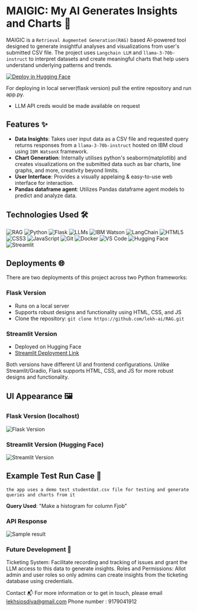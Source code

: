 # MAIGIC: My AI Generates Insights and Charts 🚀
MAIGIC is a `Retrieval Augmented Generation(RAG)` based AI-powered tool designed to generate insightful analyses and visualizations from user's submitted CSV file. The project uses `Langchain LLM` and  `llama-3-70b-instruct` to interpret datasets and create meaningful charts that help users understand underlying patterns and trends.

[![Deploy in Hugging Face](https://img.shields.io/badge/Deploy-Hugging%20Face-ffd500?style=for-the-badge&logo=huggingface&logoColor=white)](https://huggingface.co/spaces/lekhsisodiya/Magic)

For deploying in local server(flask version) pull the entire repository and run app.py.
 - LLM API creds would be made available on request

## Features ✨
- **Data Insights**: Takes user input data as a CSV file and requested query returns responses from a `llama-3-70b-instruct` hosted on IBM cloud using `IBM WatsonX` framework.
- **Chart Generation**: Internally utilises python's seaborm(matplotlib) and creates visualizations on the submitted data such as bar charts, line graphs, and more, creativity beyond limits.
- **User Interface**: Provides a visually appelaing & easy-to-use web interface for interaction.
- **Pandas dataframe agent**: Utilizes Pandas dataframe agent models to predict and analyze data.


## Technologies Used 🛠️

![RAG](https://img.shields.io/badge/RAG-28a745?style=for-the-badge&logo=ai)
![Python](https://img.shields.io/badge/Python-3776AB?style=for-the-badge&logo=python&logoColor=white)
![Flask](https://img.shields.io/badge/Flask-000000?style=for-the-badge&logo=flask&logoColor=white)
![LLMs](https://img.shields.io/badge/LLMs-llama3_70b-67232A?style=for-the-badge&logo=alpaca&logoColor=white)
![IBM Watson](https://img.shields.io/badge/IBM_Watson-1F70C1?style=for-the-badge&logo=ibm&logoColor=white)
![LangChain](https://img.shields.io/badge/LangChain-3498DB?style=for-the-badge&logo=langchain&logoColor=white)
![HTML5](https://img.shields.io/badge/HTML5-E34F26?style=for-the-badge&logo=html5&logoColor=white)
![CSS3](https://img.shields.io/badge/CSS3-1572B6?style=for-the-badge&logo=css3&logoColor=white)
![JavaScript](https://img.shields.io/badge/JavaScript-F7DF1E?style=for-the-badge&logo=javascript&logoColor=white)
![Git](https://img.shields.io/badge/Git-F05032?style=for-the-badge&logo=git&logoColor=white)
![Docker](https://img.shields.io/badge/Docker-2496ED?style=for-the-badge&logo=docker&logoColor=white)
![VS Code](https://img.shields.io/badge/VS_Code-007ACC?style=for-the-badge&logo=visual-studio-code&logoColor=white)
![Hugging Face](https://img.shields.io/badge/Hugging_Face-FFD500?style=for-the-badge&logo=huggingface&logoColor=white)
![Streamlit](https://img.shields.io/badge/Streamlit-FF4B4B?style=for-the-badge&logo=streamlit&logoColor=white)

## Deployments 🌐

There are two deployments of this project across two Python frameworks:

### Flask Version
- Runs on a local server
- Supports robust designs and functionality using HTML, CSS, and JS
- Clone the repository:
```git clone https://github.com/lekh-ai/RAG.git```

### Streamlit Version
- Deployed on Hugging Face
- [Streamlit Deployment Link](https://huggingface.co/spaces/lekhsisodiya/Magic)

Both versions have different UI and frontend configurations. Unlike Streamlit/Gradio, Flask supports HTML, CSS, and JS for more robust designs and functionality.

## UI Appearance 🖼️

### Flask Version (localhost)
![Flask Version](https://github.com/lekh-ai/MAIGIC/blob/main/MAGIC%20Spark.png)

### Streamlit Version (Hugging Face)
![Streamlit Version](https://github.com/lekh-ai/MAIGIC/blob/main/MAGIC%20Streamlit.png)

## Example Test Run Case 🧪

`the app uses a demo test studentdat.csv file for testing and generate queries and charts from it`

**Query Used**: "Make a histogram for column Fjob"

### API Response 
![Sample result](https://github.com/lekh-ai/MAIGIC/blob/main/static/test.png)


### Future Development 🚀
Ticketing System: Facilitate recording and tracking of issues and grant the LLM access to this data to generate insights.
Roles and Permissions: Allot admin and user roles so only admins can create insights from the ticketing database using credentials.

Contact 📬
For more information or to get in touch, please email lekhsiosdiya@gmail.com
Phone number : 9179041912
